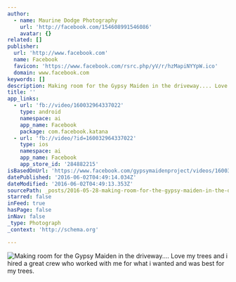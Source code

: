 ```yaml
---
author:
  - name: Maurine Dodge Photography
    url: 'http://facebook.com/154608991546086'
    avatar: {}
related: []
publisher:
  url: 'http://www.facebook.com'
  name: Facebook
  favicon: 'https://www.facebook.com/rsrc.php/yV/r/hzMapiNYYpW.ico'
  domain: www.facebook.com
keywords: []
description: Making room for the Gypsy Maiden in the driveway.... Love my trees and i hired a great crew who worked with me for what i wanted and was best for my trees.
title: ''
app_links:
  - url: 'fb://video/160032964337022'
    type: android
    namespace: ai
    app_name: Facebook
    package: com.facebook.katana
  - url: 'fb://video/?id=160032964337022'
    type: ios
    namespace: ai
    app_name: Facebook
    app_store_id: '284882215'
isBasedOnUrl: 'https://www.facebook.com/gypsymaidenproject/videos/160032964337022/'
datePublished: '2016-06-02T04:49:14.034Z'
dateModified: '2016-06-02T04:49:13.353Z'
sourcePath: _posts/2016-05-28-making-room-for-the-gypsy-maiden-in-the-driveway-love-my.md
starred: false
inFeed: true
hasPage: false
inNav: false
_type: Photograph
_context: 'http://schema.org'

---
```

![Making room for the Gypsy Maiden in the driveway.... Love my trees and i hired a great crew who worked with me for what i wanted and was best for my trees.](https://scontent.xx.fbcdn.net/v/t15.0-10/p228x119/11838261_160036187670033_759621746_n.jpg?oh=a1c97b78e21a83f2ac3c745520c25633&oe=57E18FEE)